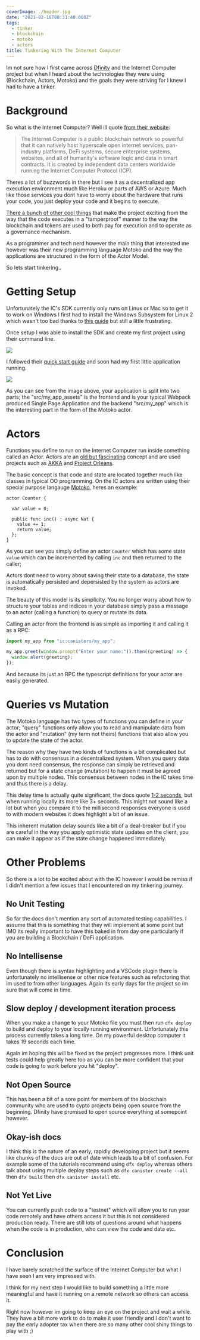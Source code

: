 ```yaml
---
coverImage: ./header.jpg
date: "2021-02-16T08:31:40.000Z"
tags:
  - tinker
  - blockchain
  - motoko
  - actors
title: Tinkering With The Internet Computer
---
```


Im not sure how I first came across [Dfinity](dfinity.org) and the Internet Computer project but when I heard about the technologies they were using (Blockchain, Actors, Motoko) and the goals they were striving for I knew I had to have a tinker.

<!-- more -->

# Background

So what is the Internet Computer? Well ill quote [from their website](https://dfinity.org/):

> The Internet Computer is a public blockchain network so powerful that it can natively host hyperscale open internet services, pan-industry platforms, DeFi systems, secure enterprise systems, websites, and all of humanity's software logic and data in smart contracts. It is created by independent data centers worldwide running the Internet Computer Protocol (ICP).

Theres a lot of buzzwords in there but I see it as a decentralized app execution environment much like Heroku or parts of AWS or Azure. Much like those services you dont have to worry about the hardware that runs your code, you just deploy your code and it begins to execute.

[There a bunch of other cool things](https://dfinity.org/faq/) that make the project exciting from the way that the code executes in a "tamperproof" manner to the way the blockchain and tokens are used to both pay for execution and to operate as a governance mechanism.

As a programmer and tech nerd however the main thing that interested me however was their new programming language Motoko and the way the applications are structured in the form of the Actor Model.

So lets start tinkering..

# Getting Setup

Unfortunately the IC's SDK currently only runs on Linux or Mac so to get it to work on Windows I first had to install the Windows Subsystem for Linux 2 which wasn't too bad thanks to [this guide](https://www.omgubuntu.co.uk/how-to-install-wsl2-on-windows-10) but still a little frustrating.

Once setup I was able to install the SDK and create my first project using their command line.

[![](./ic-terminal1.png)](./ic-terminal1.png)

I followed their [quick start guide](https://sdk.dfinity.org/docs/quickstart/local-quickstart.html) and soon had my first little application running.

[![](./hello-world.png)](./hello-world.png)

As you can see from the image above, your application is split into two parts; the "src/my_app_assets" is the frontend and is your typical Webpack produced Single Page Application and the backend "src/my_app" which is the interesting part in the form of the Motoko actor.

# Actors

Functions you define to run on the Internet Computer run inside something called an Actor. Actors are an [old but fascinating](https://www.brianstorti.com/the-actor-model/#:~:text=The%20actor%20model%20is%20a,this%20model%20is%20probably%20Erlang%20.) concept and are used projects such as [AKKA](https://akka.io/) and [Project Orleans](https://dotnet.github.io/orleans/).

The basic concept is that code and state are located together much like classes in typical OO programming. On the IC actors are written using their special purpose langauge [Motoko](https://sdk.dfinity.org/docs/language-guide/motoko.html), heres an example:

```motoko
actor Counter {

  var value = 0;

  public func inc() : async Nat {
    value += 1;
    return value;
  };
}
```

As you can see you simply define an actor `Counter` which has some state `value` which can be incremented by calling `inc` and then returned to the caller;

Actors dont need to worry about saving their state to a database, the state is automatically persisted and depersisted by the system as actors are invoked.

The beauty of this model is its simplicity. You no longer worry about how to structure your tables and indices in your database simply pass a message to an actor (calling a function) to query or mutate its data.

Calling an actor from the frontend is as simple as importing it and calling it as a RPC:

```js
import my_app from "ic:canisters/my_app";

my_app.greet(window.prompt("Enter your name:")).then((greeting) => {
  window.alert(greeting);
});
```

And because its just an RPC the typescript definitions for your actor are easily generated.

# Queries vs Mutation

The Motoko language has two types of functions you can define in your actor; "query" functions only allow you to read and manipulate data from the actor and "mutation" (my term not theirs) functions that also allow you to update the state of the actor.

The reason why they have two kinds of functions is a bit complicated but has to do with consensus in a decentralized system. When you query data you dont need consensus, the response can simply be retrieved and returned but for a state change (mutation) to happen it must be agreed upon by multiple nodes. This consensus between nodes in the IC takes time and thus there is a delay.

This delay time is actually quite significant, the docs quote [1-2 seconds](https://dfinity.org/faq/), but when running locally its more like 3+ seconds. This might not sound like a lot but when you compare it to the millisecond responses everyone is used to with modern websites it does highlight a bit of an issue.

This inherent mutation delay sounds like a bit of a deal-breaker but if you are careful in the way you apply optimistic state updates on the client, you can make it appear as if the state change happened immediately.

# Other Problems

So there is a lot to be excited about with the IC however I would be remiss if I didn't mention a few issues that I encountered on my tinkering journey.

## No Unit Testing

So far the docs don't mention any sort of automated testing capabilities. I assume that this is something that they will implement at some point but IMO its really important to have this baked in from day one particularly if you are building a Blockchain / DeFi application.

## No Intellisense

Even though there is syntax highlighting and a VSCode plugin there is unfortunately no intellisense or other nice features such as refactoring that im used to from other languages. Again its early days for the project so im sure that will come in time.

## Slow deploy / development iteration process

When you make a change to your Motoko file you must then run `dfx deploy` to build and deploy to your locally running environment. Unfortunately this process currently takes a long time. On my powerful desktop computer it takes 19 seconds each time.

Again im hoping this will be fixed as the project progresses more. I think unit tests could help greatly here too as you can be more confident that your code is going to work before you hit "deploy".

## Not Open Source

This has been a bit of a sore point for members of the blockchain community who are used to cypto projects being open source from the beginning. Dfinity have promised to open source everything at somepoint however.

## Okay-ish docs

I think this is the nature of an early, rapidly developing project but it seems like chunks of the docs are out of date which leads to a bit of confusion. For example some of the tutorials recommend using `dfx deploy` whereas others talk about using multiple deploy steps such as `dfx canister create --all` then `dfx build` then `dfx canister install` etc.

## Not Yet Live

You can currently push code to a "testnet" which will allow you to run your code remotely and have others access it but this is not considered production ready. There are still lots of questions around what happens when the code is in production, who can view the code and data etc.

# Conclusion

I have barely scratched the surface of the Internet Computer but what I have seen I am very impressed with.

I think for my next step I would like to build something a little more meaningful and have it running on a remote network so others can access it.

Right now however im going to keep an eye on the project and wait a while. They have a bit more work to do to make it user friendly and I don't want to pay the early adopter tax when there are so many other cool shiny things to play with ;)

